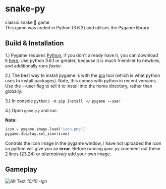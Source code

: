 # snake-py
classic snake :snake: game  
This game was coded in Python (3.6.3) and utilises the Pygame library  

## Build & Installation 
1.) Pygame requires [Python](https://www.python.org/), if you don't already have it, you can download it [here](https://www.python.org/downloads/), Use python 3.6.1 or greater, because it is much friendlier to newbies, and additionally *runs faster.*

2.) The best way to install pygame is with the [pip](https://pip.pypa.io/en/stable/) tool (which is what python uses to install packages). Note, this comes with python in recent versions. Use the --user flag to tell it to install into the home directory, rather than globally.

3.) In console `python3 -m pip install -U pygame --user`  

4.) Open `game.py` and run

**Note:**

```python
icon = pygame.image.load('icon.png')
pygame.display.set_icon(icon)
```
Controls the icon image in the pygame window, I have not uploaded the icon so python will give you an **error**. Before running `game.py` comment out these 2 lines (23,24) or *alternatively* add your own image.

## Gameplay

![Alt Text](https://media.giphy.com/media/4N5wXFdnKkSxRqzMp7/giphy.gif)
_10/10 -ign_
